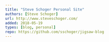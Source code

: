 ```yaml
---
title: "Steve Schoger Personal Site"
authors: [Steve Schoger]
url: http://www.steveschoger.com/
added: 2018-05-19
types: [blog, personal]
repo: https://github.com/sschoger/jigsaw-blog
---
```


